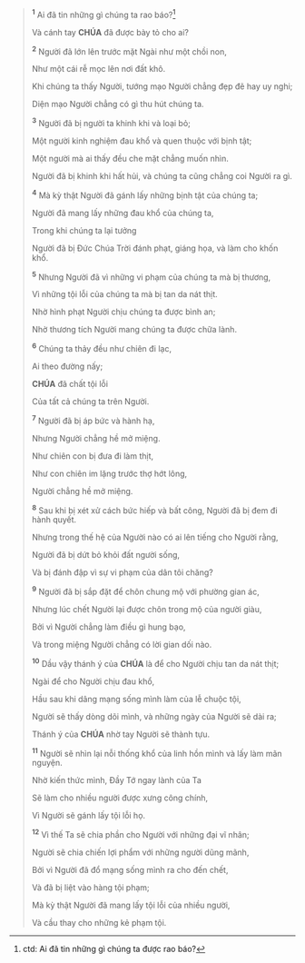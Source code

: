 > <sup><b>1</b></sup> Ai đã tin những gì chúng ta rao báo?[^1-5a5cb629-f22c-4222-ae08-a7f271a0cb60]
>
> Và cánh tay **CHÚA** đã được bày tỏ cho ai?
>
> <sup><b>2</b></sup> Người đã lớn lên trước mặt Ngài như một chồi non,
>
> Như một cái rễ mọc lên nơi đất khô.
>
> Khi chúng ta thấy Người, tướng mạo Người chẳng đẹp đẽ hay uy nghi;
>
> Diện mạo Người chẳng có gì thu hút chúng ta.
>
> <sup><b>3</b></sup> Người đã bị người ta khinh khi và loại bỏ;
>
> Một người kinh nghiệm đau khổ và quen thuộc với bịnh tật;
>
> Một người mà ai thấy đều che mặt chẳng muốn nhìn.
>
> Người đã bị khinh khi hất hủi, và chúng ta cũng chẳng coi Người ra gì.
>
> <sup><b>4</b></sup> Mà kỳ thật Người đã gánh lấy những bịnh tật của chúng ta;
>
> Người đã mang lấy những đau khổ của chúng ta,
>
> Trong khi chúng ta lại tưởng
>
> Người đã bị Đức Chúa Trời đánh phạt, giáng họa, và làm cho khốn khổ.
>
> <sup><b>5</b></sup> Nhưng Người đã vì những vi phạm của chúng ta mà bị thương,
>
> Vì những tội lỗi của chúng ta mà bị tan da nát thịt.
>
> Nhờ hình phạt Người chịu chúng ta được bình an;
>
> Nhờ thương tích Người mang chúng ta được chữa lành.
>
> <sup><b>6</b></sup> Chúng ta thảy đều như chiên đi lạc,
>
> Ai theo đường nấy;
>
> **CHÚA** đã chất tội lỗi
>
> Của tất cả chúng ta trên Người.
>
> <sup><b>7</b></sup> Người đã bị áp bức và hành hạ,
>
> Nhưng Người chẳng hề mở miệng.
>
> Như chiên con bị đưa đi làm thịt,
>
> Như con chiên im lặng trước thợ hớt lông,
>
> Người chẳng hề mở miệng.
>
> <sup><b>8</b></sup> Sau khi bị xét xử cách bức hiếp và bất công, Người đã bị đem đi hành quyết.
>
> Nhưng trong thế hệ của Người nào có ai lên tiếng cho Người rằng,
>
> Người đã bị dứt bỏ khỏi đất người sống,
>
> Và bị đánh đập vì sự vi phạm của dân tôi chăng?
>
> <sup><b>9</b></sup> Người đã bị sắp đặt để chôn chung mộ với phường gian ác,
>
> Nhưng lúc chết Người lại được chôn trong mộ của người giàu,
>
> Bởi vì Người chẳng làm điều gì hung bạo,
>
> Và trong miệng Người chẳng có lời gian dối nào.
>
> <sup><b>10</b></sup> Dầu vậy thánh ý của **CHÚA** là để cho Người chịu tan da nát thịt;
>
> Ngài để cho Người chịu đau khổ,
>
> Hầu sau khi dâng mạng sống mình làm của lễ chuộc tội,
>
> Người sẽ thấy dòng dõi mình, và những ngày của Người sẽ dài ra;
>
> Thánh ý của **CHÚA** nhờ tay Người sẽ thành tựu.
>
> <sup><b>11</b></sup> Người sẽ nhìn lại nỗi thống khổ của linh hồn mình và lấy làm mãn nguyện.
>
> Nhờ kiến thức mình, Đầy Tớ ngay lành của Ta
>
> Sẽ làm cho nhiều người được xưng công chính,
>
> Vì Người sẽ gánh lấy tội lỗi họ.
>
> <sup><b>12</b></sup> Vì thế Ta sẽ chia phần cho Người với những đại vĩ nhân;
>
> Người sẽ chia chiến lợi phẩm với những người dũng mãnh,
>
> Bởi vì Người đã đổ mạng sống mình ra cho đến chết,
>
> Và đã bị liệt vào hàng tội phạm;
>
> Mà kỳ thật Người đã mang lấy tội lỗi của nhiều người,
>
> Và cầu thay cho những kẻ phạm tội.

[^1-5a5cb629-f22c-4222-ae08-a7f271a0cb60]: ctd: Ai đã tin những gì chúng ta được rao báo?
